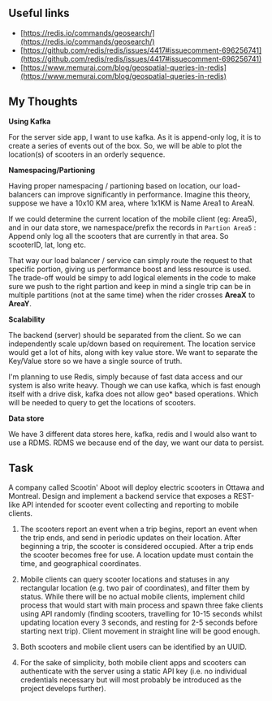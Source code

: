 ## Useful links
- [https://redis.io/commands/geosearch/](https://redis.io/commands/geosearch/)
- [https://github.com/redis/redis/issues/4417#issuecomment-696256741](https://github.com/redis/redis/issues/4417#issuecomment-696256741)
- [https://www.memurai.com/blog/geospatial-queries-in-redis](https://www.memurai.com/blog/geospatial-queries-in-redis)

## My Thoughts 
**Using Kafka**

For the server side app, I want to use kafka. As it is append-only log, it is to create a series of events out of the box. So, we will be able to plot the location(s) of scooters in an orderly sequence.

**Namespacing/Partioning**

Having proper namespacing / partioning based on location, our load-balancers can improve significantly in performance. Imagine this theory, suppose we have a 10x10 KM area, where 1x1KM is Name Area1 to AreaN. 

If we could determine the current location of the mobile client (eg: Area5), and in our data store, we namespace/prefix the records in `Partion Area5` : Append only log all the scooters that are currently in that area. So scooterID, lat, long etc. 

That way our load balancer / service can simply route the request to that specific portion, giving us performance boost and less resource is used. The trade-off would be simpy to add logical elements in the code to make sure we push to the right partion and keep in mind a single trip can be in multiple partitions (not at the same time) when the rider crosses **AreaX** to **AreaY**. 


**Scalability**

The backend (server) should be separated from the client. So we can independently scale up/down based on requirement. The location service would get a lot of hits, along with key value store. We want to separate the Key/Value store so we have a single source of truth.

I'm planning to use Redis, simply because of fast data access and our system is also write heavy. Though we can use kafka, which is fast enough itself with a drive disk, kafka does not allow geo* based operations. Which will be needed to query to get the locations of scooters.

**Data store**

We have 3 different data stores here, kafka, redis and I would also want to use a RDMS. RDMS we because end of the day, we want our data to persist.

## Task
A company called Scootin' Aboot will deploy electric scooters in Ottawa and
Montreal. Design and implement a backend service that exposes a REST-like
API intended for scooter event collecting and reporting to mobile clients.

1. The scooters report an event when a trip begins, report an event when the
trip ends, and send in periodic updates on their location. After beginning a
trip, the scooter is considered occupied. After a trip ends the scooter
becomes free for use. A location update must contain the time, and
geographical coordinates.

2. Mobile clients can query scooter locations and statuses in any rectangular
location (e.g. two pair of coordinates), and filter them by status. While there
will be no actual mobile clients, implement child process that would start
with main process and spawn three fake clients using API randomly (finding
scooters, travelling for 10-15 seconds whilst updating location every 3
seconds, and resting for 2-5 seconds before starting next trip). Client
movement in straight line will be good enough.

3. Both scooters and mobile client users can be identified by an UUID.

4. For the sake of simplicity, both mobile client apps and scooters can
authenticate with the server using a static API key (i.e. no individual
credentials necessary but will most probably be introduced as the project
develops further).


